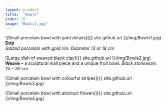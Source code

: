 ```yaml
---
layout: product
title:  "Bowls"
order: 15
image: "Bowls1.jpg"
---
```



![Small porcelain bowl with gold details]({{ site.github.url }}/img/Bowls1.jpg)
**Drip**  
*Glazed porcelain with gold rim. Diameter 13 or 18 cm*


![Large dish of weaved black clay]({{ site.github.url }}/img/Bowls2.jpg)
**Weave** – a sculptural wall piece and a unique fruit bowl.
*Black stoneware, 25 - 30 cm.*

![Small porcelain bowl with colourful stripes]({{ site.github.url }}/img/Bowls3.jpg)

![Small porcelain bowl with abstract flowers]({{ site.github.url }}/img/Bowls4.jpg)
